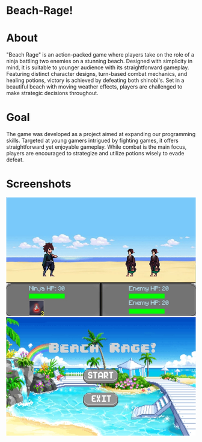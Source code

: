 # Beach-Rage!

# About

"Beach Rage" is an action-packed game where players take on the role of a ninja battling two enemies on a stunning beach. Designed with simplicity in mind, it is suitable to younger audience with its straightforward gameplay. Featuring distinct character designs, turn-based combat mechanics, and healing potions, victory is achieved by defeating both shinobi's. Set in a beautiful beach with moving weather effects, players are challenged to make strategic decisions throughout.


# Goal

The game was developed as a project aimed at expanding our programming skills. Targeted at young gamers intrigued by fighting games, it offers straightforward yet enjoyable gameplay. While combat is the main focus, players are encouraged to strategize and utilize potions wisely to evade defeat.

# Screenshots

![Title Screen](https://raw.githubusercontent.com/johndertick/Beach-Rage/main/assets/beach_rage_gameplay_screen.png)
![Menu Screen](https://raw.githubusercontent.com/johndertick/Beach-Rage/main/assets/beach_rage_menu_screen.png)
